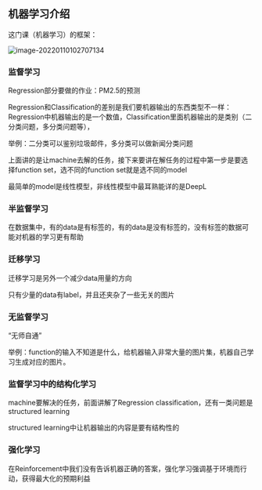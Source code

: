 ## 机器学习介绍

这门课（机器学习）的框架：

![image-20220110102707134](https://github.com/YiXuanZhang1537/Notes_HungYi-Lee_ML_DL-2017/blob/main/image/chapter1-21.png)

### 监督学习

Regression部分要做的作业：PM2.5的预测

Regression和Classification的差别是我们要机器输出的东西类型不一样：Regression中机器输出的是一个数值，Classification里面机器输出的是类别（二分类问题，多分类问题等），

举例：二分类可以鉴别垃圾邮件，多分类可以做新闻分类问题

上面讲的是让machine去解的任务，接下来要讲在解任务的过程中第一步是要选择function set，选不同的function set就是选不同的model

最简单的model是线性模型，非线性模型中最耳熟能详的是DeepL

### 半监督学习

在数据集中，有的data是有标签的，有的data是没有标签的，没有标签的数据可能对机器的学习更有帮助

### 迁移学习

迁移学习是另外一个减少data用量的方向

只有少量的data有label，并且还夹杂了一些无关的图片

### 无监督学习

“无师自通”

举例：function的输入不知道是什么，给机器输入非常大量的图片集，机器自己学习生成对应的图片。

### 监督学习中的结构化学习

machine要解决的任务，前面讲解了Regression classification，还有一类问题是structured learning

structured learning中让机器输出的内容是要有结构性的

### 强化学习

在Reinforcement中我们没有告诉机器正确的答案，强化学习强调基于环境而行动，获得最大化的预期利益
